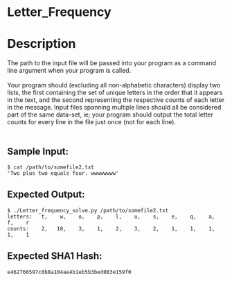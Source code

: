 # Letter_Frequency

# Description

<p>The path to the input file will be passed into your program as a command line argument when your program is called.<br/><br/>
Your program should (excluding all non-alphabetic characters) display two lists, the first containing the set of unique letters in the order that it appears in the text, and the second representing the respective counts of each letter in the message. Input files spanning multiple lines should all be considered part of the same data-set, ie; your program should output the total letter counts for every line in the file just once (not for each line).
<br/><br/>
</p>

## Sample Input:

```
$ cat /path/to/somefile2.txt
'Two plus two equals four. wwwwwwww'
```
## Expected Output:

```
$ ./Letter_frequency_solve.py /path/to/somefile2.txt
letters:   t,    w,    o,    p,    l,    u,    s,    e,    q,    a,    f,    r
counts:    2,   10,    3,    1,    2,    3,    2,    1,    1,    1,    1,    1
```
## Expected SHA1 Hash:

```
e462766597c0b8a104ae4b1eb5b3bed083e159f0
```
